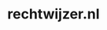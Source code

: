 ---
layout: post
title:  "rechtwijzer.nl"
internal_url:  "/dutchgov/rechtwijzer.nl.html"
subdomains_count: 5
all_subdomains_count: 6
urls_count: 2
ssl_rank: 0
http_rank: 80
url_link: /data/rechtwijzer.nl/urls.txt
all_subdomains_link: /data/rechtwijzer.nl/all_subdomains.txt
subdomains_link: /data/rechtwijzer.nl/subdomains.txt
categories: dutchgov
---